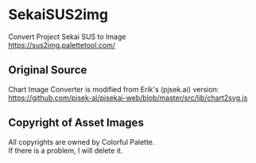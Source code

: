 # SekaiSUS2img
Convert Project Sekai SUS to Image  
https://sus2img.palettetool.com/  

## Original Source
Chart Image Converter is modified from Erik's (pjsek.ai) version:  
https://github.com/pjsek-ai/pjsekai-web/blob/master/src/lib/chart2svg.js

## Copyright of Asset Images
All copyrights are owned by Colorful Palette.  
If there is a problem, I will delete it.  
